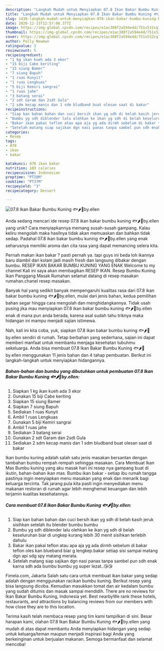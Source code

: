```yaml
---
description: "Langkah Mudah untuk Menyiapkan 07.8 Ikan Bakar Bumbu Kuning 🐟🌶️🍋by.ellen Anti Gagal"
title: "Langkah Mudah untuk Menyiapkan 07.8 Ikan Bakar Bumbu Kuning 🐟🌶️🍋by.ellen Anti Gagal"
slug: 1438-langkah-mudah-untuk-menyiapkan-078-ikan-bakar-bumbu-kuning-byellen-anti-gagal
date: 2020-12-15T12:57:08.377Z
image: https://img-global.cpcdn.com/recipes/e1ac388f2a594e4d/751x532cq70/078-ikan-bakar-bumbu-kuning-🐟🌶️🍋byellen-foto-resep-utama.jpg
thumbnail: https://img-global.cpcdn.com/recipes/e1ac388f2a594e4d/751x532cq70/078-ikan-bakar-bumbu-kuning-🐟🌶️🍋byellen-foto-resep-utama.jpg
cover: https://img-global.cpcdn.com/recipes/e1ac388f2a594e4d/751x532cq70/078-ikan-bakar-bumbu-kuning-🐟🌶️🍋byellen-foto-resep-utama.jpg
author: Polly Newman
ratingvalue: 3
reviewcount: 5
recipeingredient:
- "1 kg ikan kueh ada 3 ekor"
- "15 biji Cabe keriting"
- "15 siung Bamer"
- "7 siung Bapuh"
- "1 ruas Kunyit"
- "1 ruas Lengkuas"
- "5 biji Kemiri sangrai"
- "1 ruas jahe"
- "3 batang serai"
- "2 sdt Garam dan 2sdt Gula"
- "2 sdm kecap manis dan 1 sdm bludband buat olesan saat di bakar"
recipeinstructions:
- "Siap kan bahan bahan dan cuci bersih ikan yg sdh di belah kasih jeruk sisihkan setelah itu blender bumbu bumbu"
- "Bumbu yg sdh diblender lalu olehkan ke ikan yg sdh di belah keseluruhan biar di ungkep kurang lebih 30 menit sisihkan terlebih dahulu"
- "Bakar ikan pakai teflon atau apa aja yg ada dirmh sebelum di bakar teflon oles kan blueband biar g lengkep.bakar setiap sisi sampai matang dgn api sdg spy matang merata."
- "Setelah matang siap sajikan dgn nasi panas tanpa sambel pun sdh enak karna sdh ada bumbu bumbu yg super lezat..😘😘"
categories:
- Resep
tags:
- 078
- ikan
- bakar

katakunci: 078 ikan bakar 
nutrition: 103 calories
recipecuisine: Indonesian
preptime: "PT28M"
cooktime: "PT37M"
recipeyield: "3"
recipecategory: Dessert

---
```



![07.8 Ikan Bakar Bumbu Kuning 🐟🌶️🍋by.ellen](https://img-global.cpcdn.com/recipes/e1ac388f2a594e4d/751x532cq70/078-ikan-bakar-bumbu-kuning-🐟🌶️🍋byellen-foto-resep-utama.jpg)

Anda sedang mencari ide resep 07.8 ikan bakar bumbu kuning 🐟🌶️🍋by.ellen yang unik? Cara menyiapkannya memang susah-susah gampang. Kalau keliru mengolah maka hasilnya tidak akan memuaskan dan bahkan tidak sedap. Padahal 07.8 ikan bakar bumbu kuning 🐟🌶️🍋by.ellen yang enak seharusnya memiliki aroma dan cita rasa yang dapat memancing selera kita.

Pernah makan ikan bakar ? pasti pernah ya. tapi guys ini beda loh ikannya baru diambil dari kolam jadi masih fresh dan langsung dibakar dengan bumbu. RESEP IKAN BAKAR BUMBU KUNING YANG ENAK Welcome to my channel Kali ini saya akan membagikan RESEP IKAN. Resep Bumbu Kuning Ikan Panggang Masak Rumahan selamat datang di resep masakan rumahan.chanel resep masakan.

Banyak hal yang sedikit banyak mempengaruhi kualitas rasa dari 07.8 ikan bakar bumbu kuning 🐟🌶️🍋by.ellen, mulai dari jenis bahan, kedua pemilihan bahan segar hingga cara mengolah dan menghidangkannya. Tidak usah pusing jika mau menyiapkan 07.8 ikan bakar bumbu kuning 🐟🌶️🍋by.ellen enak di mana pun anda berada, karena asal sudah tahu triknya maka hidangan ini mampu menjadi sajian istimewa.


Nah, kali ini kita coba, yuk, siapkan 07.8 ikan bakar bumbu kuning 🐟🌶️🍋by.ellen sendiri di rumah. Tetap berbahan yang sederhana, sajian ini dapat memberi manfaat untuk membantu menjaga kesehatan tubuhmu sekeluarga. Anda bisa membuat 07.8 Ikan Bakar Bumbu Kuning 🐟🌶️🍋by.ellen menggunakan 11 jenis bahan dan 4 tahap pembuatan. Berikut ini langkah-langkah untuk menyiapkan hidangannya.

<!--inarticleads1-->

##### Bahan-bahan dan bumbu yang dibutuhkan untuk pembuatan 07.8 Ikan Bakar Bumbu Kuning 🐟🌶️🍋by.ellen:

1. Siapkan 1 kg ikan kueh ada 3 ekor
1. Gunakan 15 biji Cabe keriting
1. Siapkan 15 siung Bamer
1. Siapkan 7 siung Bapuh
1. Sediakan 1 ruas Kunyit
1. Ambil 1 ruas Lengkuas
1. Gunakan 5 biji Kemiri sangrai
1. Ambil 1 ruas jahe
1. Sediakan 3 batang serai
1. Gunakan 2 sdt Garam dan 2sdt Gula
1. Sediakan 2 sdm kecap manis dan 1 sdm bludband buat olesan saat di bakar


Ikan bumbu kuning adalah salah satu jenis masakan bersantan dengan tambahan bumbu rempah rempah sehingga masakan. Cara Membuat Ikan Mas Bumbu kuning yang aku masak hari ini resep nya gampang buat di ikutin, bahan-bahan ikan mas. Bumbu ikan bakar - setiap ibu rumah tangga pastinya ingin menyiapkan menu masakan yang enak dan menarik bagi keluarga tercinta. Tak jarang pula kita pasti ingin menyediakan menu makanan restoran di rumah agar lebih menghemat keuangan dan lebih terjamin kualitas kesehatannya. 

<!--inarticleads2-->

##### Cara membuat 07.8 Ikan Bakar Bumbu Kuning 🐟🌶️🍋by.ellen:

1. Siap kan bahan bahan dan cuci bersih ikan yg sdh di belah kasih jeruk sisihkan setelah itu blender bumbu bumbu
1. Bumbu yg sdh diblender lalu olehkan ke ikan yg sdh di belah keseluruhan biar di ungkep kurang lebih 30 menit sisihkan terlebih dahulu
1. Bakar ikan pakai teflon atau apa aja yg ada dirmh sebelum di bakar teflon oles kan blueband biar g lengkep.bakar setiap sisi sampai matang dgn api sdg spy matang merata.
1. Setelah matang siap sajikan dgn nasi panas tanpa sambel pun sdh enak karna sdh ada bumbu bumbu yg super lezat..😘😘


Fimela.com, Jakarta Salah satu cara untuk membuat ikan bakar yang sedap adalah dengan menggunakan racikan bumbu kuning. Berikut resep yang bisa langsung dicoba. Kemudian masukkan tomat dan air kedalam bumbu yang sudah ditumis dan masak sampai mendidih. There are no reviews for Ikan Bakar Bumbu Kuning, Indonesia yet. Best nearbyWe rank these hotels, restaurants, and attractions by balancing reviews from our members with how close they are to this location. 

Terima kasih telah membaca resep yang tim kami tampilkan di sini. Besar harapan kami, olahan 07.8 Ikan Bakar Bumbu Kuning 🐟🌶️🍋by.ellen yang mudah di atas dapat membantu Anda menyiapkan hidangan yang sedap untuk keluarga/teman maupun menjadi inspirasi bagi Anda yang berkeinginan untuk berjualan makanan. Semoga bermanfaat dan selamat mencoba!
